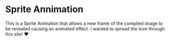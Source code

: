 # Sprite Annimation
This is a Sprite Animation that allows a new frame of the complied image to be revealed causing an animated effect. I wanted to spread the love through this site! :heart:

